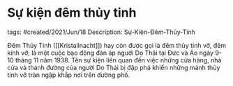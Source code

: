 # Sự kiện đêm thủy tinh

tags: #created/2021/Jun/18
Description: Sự-Kiện-Đêm-Thủy-Tinh

Đêm Thủy Tinh ([[Kristallnacht]]) hay còn được gọi là đêm thủy tinh vỡ, đêm kính vỡ; là một cuộc bạo động đàn áp người Do Thái tại Đức và Áo ngày 9-10 tháng 11 năm 1938. Tên sự kiện liên quan đến việc những cửa hàng, nhà cửa và thánh đường của người Do Thái bị đập phá khiến những mảnh thủy tinh vỡ tràn ngập khắp nơi trên đường phố.
